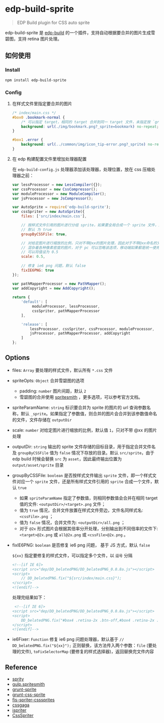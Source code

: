 
edp-build-sprite
========

> EDP Build plugin for CSS auto sprite

edp-build-sprite 是 [edp-build](https://github.com/ecomfe/edp-build) 的一个插件，支持自动根据要合并的图片生成雪碧图，支持 retina 图片处理。

## 如何使用

### Install

```shell
npm install edp-build-sprite
```


### Config

1. 在样式文件里指定要合并的图片

    ```css 
    /* index/main.css */
    #box0 .bookmark-normal {
        /* 可以指定 target，相同的 target 合并到同一 target 文件，未指定按 `groupByCSSFile` 配置来合并 */
        background: url(./img/bookmark.png?_sprite=bookmark) no-repeat;
    }
    
    #box1 .error {
        background: url(../common/img/icon_tip-error.png?_sprite) no-repeat;
    }
    ```
2. 在 edp 构建配置文件里增加处理器配置

    在 `edp-build-config.js` 处理器添加该处理器，处理位置，放在 css 压缩处理器之前：
    
    ```javascript
    var lessProcessor = new LessCompiler({});
    var cssProcessor = new CssCompressor();
    var moduleProcessor = new ModuleCompiler();
    var jsProcessor = new JsCompressor();
    
    var AutoSprite = require('edp-build-sprite');
    var cssSpriter = new AutoSprite({
        files: ['src/index/main.css'],
    
        // 按样式文件引用的图片进行分组 sprite，如果要全局合成一个 sprite 文件，这里设为 false
        // 默认 为 true  
        groupByCSSFile: true,
    
        // 对给定图片进行缩放的比例，只对不带@xx的图片处理，因此对于不带@xx命名的文件不要
        // 混杂着各种像素密度的图片，对于 pc 可以忽略该选项，移动端如果都是统一使用 2 倍像素的图片，
        // 可以将值设为 0.5
        scale: 0.5,
        
        // 修复 ie6 png 问题，默认 false
        fixIE6PNG: true
    });
    
    var pathMapperProcessor = new PathMapper();
    var addCopyright = new AddCopyright();
        
    return {
        'default': [
             moduleProcessor, lessProcessor, 
             cssSpriter, pathMapperProcessor
        ],

        'release': [
            lessProcessor, cssSpriter, cssProcessor, moduleProcessor,
            jsProcessor, pathMapperProcessor, addCopyright
        ]
    };  
    ```
    
## Options
    
* files: `Array` 要处理的样式文件，默认所有 `*.css` 文件    

* spriteOpts: `Object` 合并雪碧图的选项

    * padding: `number` 图片间距，默认 `2`
    * 雪碧图的合并使用 [spritesmith](https://github.com/Ensighten/spritesmith) ，更多选项，可以参考官方文档。
    
* spriteParamName: `string` 标识要合并为 sprite 的图片的 url 查询参数名称，默认 `_sprite`。如果指定了参数值，则合并的图片会合并到该参数值命名的文件，文件存储在 `outputDir`
 
* scale: `number` 对给定图片进行缩放的比例，默认值 `1`，只对不带 @xx 的图片处理

* outputDir: `string` 输出的 sprite 文件存储的目标目录，用于指定合并文件名及 `groupByCSSFile` 值为 `false` 情况下存放的目录。默认 `src/sprite`，由于 edp build 时候会替换 `src` 为 `asset`，因此最终输出位置为 `output/asset/sprite` 目录

* groupByCSSFile: `boolean` 是否按样式文件输出 `sprite` 文件，即一个样式文件对应一个 `sprite` 文件，还是所有样式文件引用的 `sprite` 合成一个文件，默认 `true` 
    
    * 如果 `spriteParamName` 指定了参数值，则相同参数值会合并在相同 target 值的文件:  `<outputDir>/<target>.png` 文件；
    * 值为 `true` 情况，合并文件放置在样式文件旁边，文件名同样式名: `<cssFile>.png` ；
    * 值为 `false` 情况，合并文件为: `<outputDir>/all.png` ；
    * 对于 `@2x` 形式图片会根据其倍率分开处理，分别输出到不同倍率的文件下: `<target>@2x.png` 或 `all@2x.png` 或 `<cssFile>@2x.png` 。

* fixIE6PNG: `boolean` 是否修复 ie6 png 问题， 基于 JS 方式，默认 `false`

    `${xx}` 指定要修复的样式文件，可以指定多个文件，以 `逗号` 分隔
    
    ```html
    <!--[if IE 6]>
    <script src="dep/DD_belatedPNG/DD_belatedPNG_0.0.8a.js"></script>
    <script>
        // DD_belatedPNG.fix("${src/index/main.css}");
    </script>
    <![endif]-->
    ```
    
    处理完结果如下：
    
    ```html
     <!--[if IE 6]>
    <script src="dep/DD_belatedPNG/DD_belatedPNG_0.0.8a.js"></script>
    <script>
        DD_belatedPNG.fix("#box4 .retina-2x .btn-off,#box4 .retina-2x .btn-on,#box1 .warn,#box1 .error,#box0 .common2,#box0 .common1,#box0 .to,#box0 .root,#box0 .organize,#box0 .import,#box0 .normal");
    </script>
    <![endif]-->
    ```

* ie6Fixer: `Function` 修复 ie6 png 问题处理器，默认基于 `// DD_belatedPNG.fix("${xx}");` 正则替换，该方法传入两个参数：`file` (要处理的文件), `toFixSelectorMap` (要修复的样式选择器)，返回替换完文件内容

## Reference

* [sprity](https://github.com/sprity/sprity)
* [gulp.spritesmith](https://github.com/twolfson/gulp.spritesmith)
* [grunt-sprite](https://github.com/hellometers/grunt-sprite)
* [grunt-css-sprite](https://github.com/laoshu133/grunt-css-sprite)
* [fis-spriter-csssprites](https://github.com/fex-team/fis-spriter-csssprites)
* [cssgaga](http://www.99css.com/cssgaga/)
* [ispriter](https://github.com/iazrael/ispriter)
* [CssSpriter](https://github.com/quyatong/CssSpriter)
